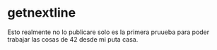 # getnextline

Esto realmente no lo publicare solo es la primera pruueba para poder trabajar las cosas de 42 desde mi puta casa.

